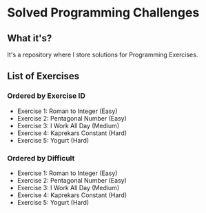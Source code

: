 # Solved Programming Challenges

## What it's?
It's a repository where I store solutions for Programming Exercises.

## List of Exercises
### Ordered by Exercise ID
 - Exercise 1: Roman to Integer (Easy)
 - Exercise 2: Pentagonal Number (Easy)
 - Exercise 3: I Work All Day (Medium)
 - Exercise 4: Kaprekars Constant (Hard)
 - Exercise 5: Yogurt (Hard)

### Ordered by Difficult
 - Exercise 1: Roman to Integer (Easy)
 - Exercise 2: Pentagonal Number (Easy)
 - Exercise 3: I Work All Day (Medium)
 - Exercise 4: Kaprekars Constant (Hard)
 - Exercise 5: Yogurt (Hard)